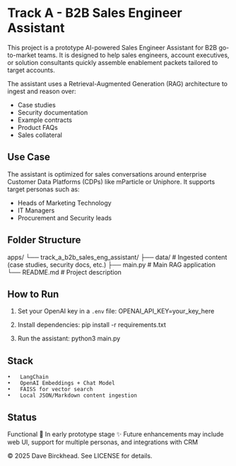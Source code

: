 # Track A - B2B Sales Engineer Assistant

This project is a prototype AI-powered Sales Engineer Assistant for B2B go-to-market teams. It is designed to help sales engineers, account executives, or solution consultants quickly assemble enablement packets tailored to target accounts.

The assistant uses a Retrieval-Augmented Generation (RAG) architecture to ingest and reason over:
- Case studies
- Security documentation
- Example contracts
- Product FAQs
- Sales collateral

## Use Case
The assistant is optimized for sales conversations around enterprise Customer Data Platforms (CDPs) like mParticle or Uniphore. It supports target personas such as:
- Heads of Marketing Technology
- IT Managers
- Procurement and Security leads

## Folder Structure
apps/
└── track_a_b2b_sales_eng_assistant/
├── data/                  # Ingested content (case studies, security docs, etc.)
├── main.py                # Main RAG application
└── README.md              # Project description

## How to Run

1. Set your OpenAI key in a `.env` file:
OPENAI_API_KEY=your_key_here

2. Install dependencies:
pip install -r requirements.txt

3.	Run the assistant:
python3 main.py

## Stack
	•	LangChain
	•	OpenAI Embeddings + Chat Model
	•	FAISS for vector search
	•	Local JSON/Markdown content ingestion

## Status

Functional
🚧 In early prototype stage
✨ Future enhancements may include web UI, support for multiple personas, and integrations with CRM

© 2025 Dave Birckhead. See LICENSE for details.